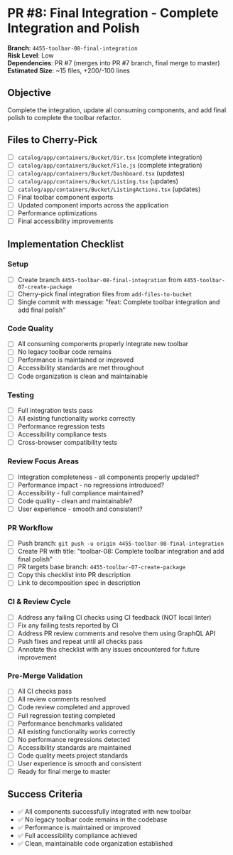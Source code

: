 <!-- markdownlint-disable line-length -->
# PR #8: Final Integration - Complete Integration and Polish

**Branch**: `4455-toolbar-08-final-integration`  
**Risk Level**: Low  
**Dependencies**: PR #7 (merges into PR #7 branch, final merge to master)  
**Estimated Size**: ~15 files, +200/-100 lines

## Objective

Complete the integration, update all consuming components, and add final polish to complete the toolbar refactor.

## Files to Cherry-Pick

- [ ] `catalog/app/containers/Bucket/Dir.tsx` (complete integration)
- [ ] `catalog/app/containers/Bucket/File.js` (complete integration)
- [ ] `catalog/app/containers/Bucket/Dashboard.tsx` (updates)
- [ ] `catalog/app/containers/Bucket/Listing.tsx` (updates)
- [ ] `catalog/app/containers/Bucket/ListingActions.tsx` (updates)
- [ ] Final toolbar component exports
- [ ] Updated component imports across the application
- [ ] Performance optimizations
- [ ] Final accessibility improvements

## Implementation Checklist

### Setup

- [ ] Create branch `4455-toolbar-08-final-integration` from `4455-toolbar-07-create-package`
- [ ] Cherry-pick final integration files from `add-files-to-bucket`
- [ ] Single commit with message: "feat: Complete toolbar integration and add final polish"

### Code Quality

- [ ] All consuming components properly integrate new toolbar
- [ ] No legacy toolbar code remains
- [ ] Performance is maintained or improved
- [ ] Accessibility standards are met throughout
- [ ] Code organization is clean and maintainable

### Testing

- [ ] Full integration tests pass
- [ ] All existing functionality works correctly
- [ ] Performance regression tests
- [ ] Accessibility compliance tests
- [ ] Cross-browser compatibility tests

### Review Focus Areas

- [ ] Integration completeness - all components properly updated?
- [ ] Performance impact - no regressions introduced?
- [ ] Accessibility - full compliance maintained?
- [ ] Code quality - clean and maintainable?
- [ ] User experience - smooth and consistent?

### PR Workflow

- [ ] Push branch: `git push -u origin 4455-toolbar-08-final-integration`
- [ ] Create PR with title: "toolbar-08: Complete toolbar integration and add final polish"
- [ ] PR targets base branch: `4455-toolbar-07-create-package`
- [ ] Copy this checklist into PR description
- [ ] Link to decomposition spec in description

### CI & Review Cycle

- [ ] Address any failing CI checks using CI feedback (NOT local linter)
- [ ] Fix any failing tests reported by CI
- [ ] Address PR review comments and resolve them using GraphQL API
- [ ] Push fixes and repeat until all checks pass
- [ ] Annotate this checklist with any issues encountered for future improvement

### Pre-Merge Validation

- [ ] All CI checks pass
- [ ] All review comments resolved
- [ ] Code review completed and approved
- [ ] Full regression testing completed
- [ ] Performance benchmarks validated
- [ ] All existing functionality works correctly
- [ ] No performance regressions detected
- [ ] Accessibility standards are maintained
- [ ] Code quality meets project standards
- [ ] User experience is smooth and consistent
- [ ] Ready for final merge to master

## Success Criteria

- ✅ All components successfully integrated with new toolbar
- ✅ No legacy toolbar code remains in the codebase
- ✅ Performance is maintained or improved
- ✅ Full accessibility compliance achieved
- ✅ Clean, maintainable code organization established